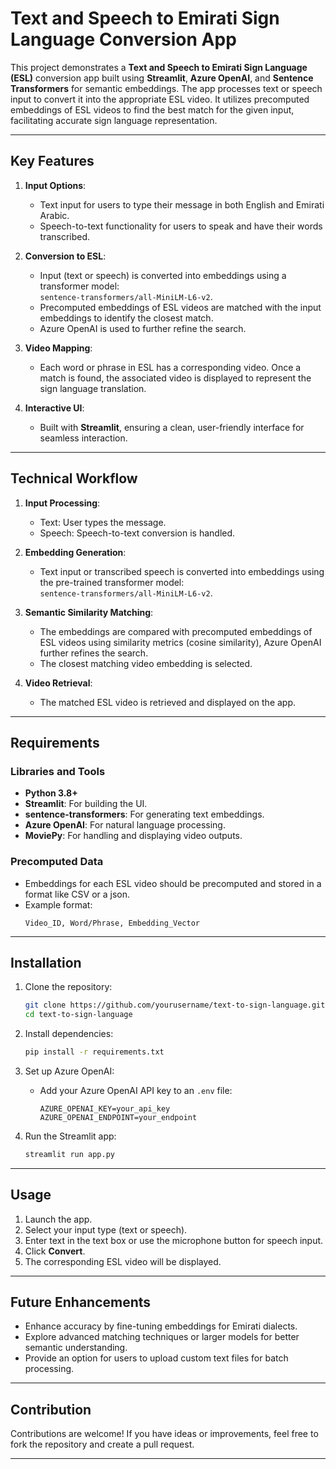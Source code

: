 # Text and Speech to Emirati Sign Language Conversion App

This project demonstrates a **Text and Speech to Emirati Sign Language (ESL)** conversion app built using **Streamlit**, **Azure OpenAI**, and **Sentence Transformers** for semantic embeddings. The app processes text or speech input to convert it into the appropriate ESL video. It utilizes precomputed embeddings of ESL videos to find the best match for the given input, facilitating accurate sign language representation.

---

## Key Features

1. **Input Options**:
   - Text input for users to type their message in both English and Emirati Arabic.
   - Speech-to-text functionality for users to speak and have their words transcribed.
   
2. **Conversion to ESL**:
   - Input (text or speech) is converted into embeddings using a transformer model:  
     `sentence-transformers/all-MiniLM-L6-v2`.
   - Precomputed embeddings of ESL videos are matched with the input embeddings to identify the closest match.
   - Azure OpenAI is used to further refine the search.

3. **Video Mapping**:
   - Each word or phrase in ESL has a corresponding video. Once a match is found, the associated video is displayed to represent the sign language translation.

4. **Interactive UI**:
   - Built with **Streamlit**, ensuring a clean, user-friendly interface for seamless interaction.

---

## Technical Workflow

1. **Input Processing**:
   - Text: User types the message.
   - Speech: Speech-to-text conversion is handled.

2. **Embedding Generation**:
   - Text input or transcribed speech is converted into embeddings using the pre-trained transformer model:  
     `sentence-transformers/all-MiniLM-L6-v2`.

3. **Semantic Similarity Matching**:
   - The embeddings are compared with precomputed embeddings of ESL videos using similarity metrics (cosine similarity), Azure OpenAI further refines the search.
   - The closest matching video embedding is selected.

4. **Video Retrieval**:
   - The matched ESL video is retrieved and displayed on the app.

---

## Requirements

### Libraries and Tools
- **Python 3.8+**
- **Streamlit**: For building the UI.
- **sentence-transformers**: For generating text embeddings.
- **Azure OpenAI**: For natural language processing.
- **MoviePy**: For handling and displaying video outputs.

### Precomputed Data
- Embeddings for each ESL video should be precomputed and stored in a format like CSV or a json.
- Example format:  
  ```
  Video_ID, Word/Phrase, Embedding_Vector
  ```

---

## Installation

1. Clone the repository:
   ```bash
   git clone https://github.com/yourusername/text-to-sign-language.git
   cd text-to-sign-language
   ```

2. Install dependencies:
   ```bash
   pip install -r requirements.txt
   ```

3. Set up Azure OpenAI:
   - Add your Azure OpenAI API key to an `.env` file:
     ```plaintext
     AZURE_OPENAI_KEY=your_api_key
     AZURE_OPENAI_ENDPOINT=your_endpoint
     ```

4. Run the Streamlit app:
   ```bash
   streamlit run app.py
   ```

---

## Usage

1. Launch the app.
2. Select your input type (text or speech).
3. Enter text in the text box or use the microphone button for speech input.
4. Click **Convert**.
5. The corresponding ESL video will be displayed.

---

## Future Enhancements

- Enhance accuracy by fine-tuning embeddings for Emirati dialects.
- Explore advanced matching techniques or larger models for better semantic understanding.
- Provide an option for users to upload custom text files for batch processing.

---

## Contribution

Contributions are welcome! If you have ideas or improvements, feel free to fork the repository and create a pull request.

---

